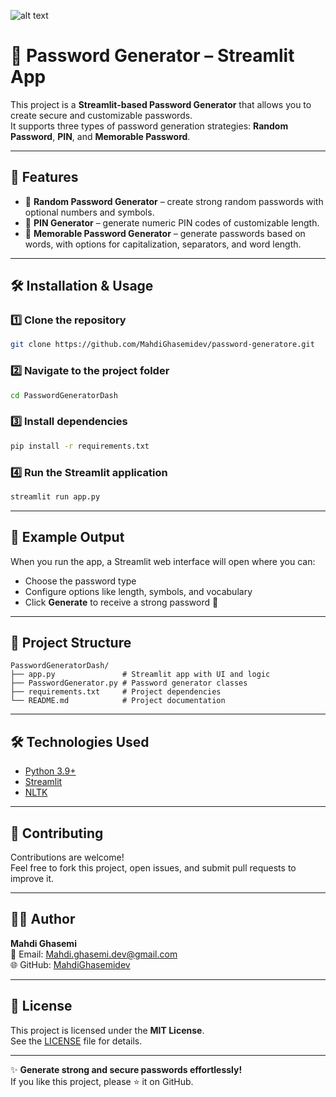![alt text](https://file%2B.vscode-resource.vscode-cdn.net/Users/Mahdi/Documents/Python/Hejazi/ProjectBasePython/Level1/StreamLitDashboard/PasswordGeneratorDash/solution/src/image/image.png?version%3D1754126861995)

# 🔐 Password Generator – Streamlit App

This project is a **Streamlit-based Password Generator** that allows you to create secure and customizable passwords.  
It supports three types of password generation strategies: **Random Password**, **PIN**, and **Memorable Password**.

---

## 🚀 Features
- 🎲 **Random Password Generator** – create strong random passwords with optional numbers and symbols.
- 🔢 **PIN Generator** – generate numeric PIN codes of customizable length.
- 🧠 **Memorable Password Generator** – generate passwords based on words, with options for capitalization, separators, and word length.

---

## 🛠️ Installation & Usage

### 1️⃣ Clone the repository
```bash
git clone https://github.com/MahdiGhasemidev/password-generatore.git
```

### 2️⃣ Navigate to the project folder
```bash
cd PasswordGeneratorDash
```

### 3️⃣ Install dependencies
```bash
pip install -r requirements.txt
```

### 4️⃣ Run the Streamlit application
```bash
streamlit run app.py
```

---

## 📌 Example Output
When you run the app, a Streamlit web interface will open where you can:
- Choose the password type
- Configure options like length, symbols, and vocabulary
- Click **Generate** to receive a strong password 🔐

---

## 📂 Project Structure
```
PasswordGeneratorDash/
├── app.py               # Streamlit app with UI and logic
├── PasswordGenerator.py # Password generator classes
├── requirements.txt     # Project dependencies
└── README.md            # Project documentation
```

---

## 🛠️ Technologies Used
- [Python 3.9+](https://www.python.org/)
- [Streamlit](https://streamlit.io/)
- [NLTK](https://www.nltk.org/)

---

## 🤝 Contributing
Contributions are welcome!  
Feel free to fork this project, open issues, and submit pull requests to improve it.

---

## 🧑‍💻 Author
**Mahdi Ghasemi**  
📧 Email: Mahdi.ghasemi.dev@gmail.com  
🌐 GitHub: [MahdiGhasemidev](https://github.com/MahdiGhasemidev)

---

## 📄 License
This project is licensed under the **MIT License**.  
See the [LICENSE](LICENSE) file for details.

---

✨ **Generate strong and secure passwords effortlessly!**  
If you like this project, please ⭐ it on GitHub.